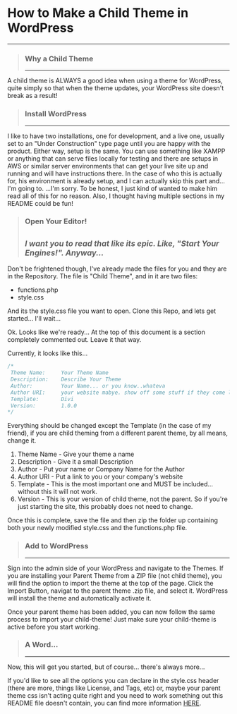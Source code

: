 # How to Make a Child Theme in WordPress #
---

> ### Why a Child Theme
> ---

A child theme is ALWAYS a good idea when using a theme for WordPress, quite simply so that when the theme updates, your WordPress site doesn't break as a result!

> ### Install WordPress ###
> ---

I like to have two installations, one for development, and a live one, usually set to an "Under Construction" type page until you are happy with the product.
Either way, setup is the same.  You can use something like XAMPP or anything that can serve files locally for testing and there are setups in AWS or similar server environments that can get your live site up and running and will have instructions there.  In the case of who this is actually for, his environment is already setup, and I can actually skip this part and... I'm going to.  ...I'm sorry.  To be honest, I just kind of wanted to make him read all of this for no reason.  Also, I thought having multiple sections in my README could be fun!

> ### Open Your Editor! ###
> <small>*I want you to read that like its epic.  Like, "Start Your Engines!". Anyway...*</small>
> ---

Don't be frightened though, I've already made the files for you and they are in the Repository.  The file is "Child Theme", and in it are two files:
* functions.php
* style.css

And its the style.css file you want to open.  Clone this Repo, and lets get started... I'll wait...







Ok. Looks like we're ready...
At the top of this document is a section completely commented out.  Leave it that way.

Currently, it looks like this...
```css
/*
 Theme Name:     Your Theme Name
 Description:    Describe Your Theme
 Author:         Your Name... or you know..whateva
 Author URI:     your website mabye. show off some stuff if they come lookin
 Template:       Divi
 Version:        1.0.0
*/
```

Everything should be changed except the Template (in the case of my friend), if you are child theming from a different parent theme, by all means, change it.

1. Theme Name - Give your theme a name
2. Description - Give it a small Description
3. Author - Put your name or Company Name for the Author
4. Author URI - Put a link to you or your company's website
5. Template - This is the most important one and MUST be included... without this it will not work.
6. Version - This is your version of child theme, not the parent. So if you're just starting the site, this probably does not need to change.

Once this is complete, save the file and then zip the folder up containing both your newly modified style.css and the functions.php file.

> ### Add to WordPress ###
> ---

Sign into the admin side of your WordPress and navigate to the Themes.  If you are installing your Parent Theme from a ZIP file (not child theme),
you will find the option to import the theme at the top of the page.  Click the Import Button, navigat to the parent theme .zip file, and select it.  WordPress will install the theme and automatically activate it.

Once your parent theme has been added, you can now follow the same process to import your child-theme!  Just make sure your child-theme is active before you start working.

> ### A Word... ###
> ---

Now, this will get you started, but of course... there's always more...

If you'd like to see all the options you can declare in the style.css header (there are more, things like License, and Tags, etc) or, maybe your parent theme css isn't acting quite right and you need to work something out this README file doesn't contain, you can find more information [HERE](https://codex.wordpress.org/Child_Themes).
